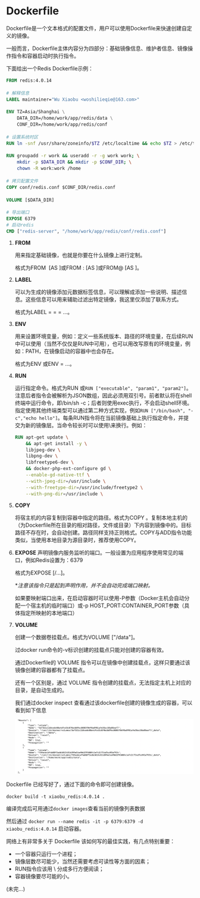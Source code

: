 # Dockerfile


Dockerfile是一个文本格式的配置文件，用户可以使用Dockerfile来快速创建自定义的镜像。

一般而言，Dockerfile主体内容分为四部分：基础镜像信息、维护者信息、镜像操作指令和容器启动时执行指令。

下面给出一个Redis  Dockerfile示例：

```dockerfile
FROM redis:4.0.14

# 解释信息
LABEL maintainer="Wu Xiaobu <woshilieqie@163.com>"

ENV TZ=Asia/Shanghai \
    DATA_DIR=/home/work/app/redis/data \
    CONF_DIR=/home/work/app/redis/conf

# 设置系统时区
RUN ln -snf /usr/share/zoneinfo/$TZ /etc/localtime && echo $TZ > /etc/timezone

RUN groupadd -r work && useradd -r -g work work; \
    mkdir -p $DATA_DIR && mkdir -p $CONF_DIR; \
    chown -R work:work /home

# 拷贝配置文件
COPY conf/redis.conf $CONF_DIR/redis.conf

VOLUME [$DATA_DIR]

# 导出端口
EXPOSE 6379
# 启动redis
CMD ["redis-server", "/home/work/app/redis/conf/redis.conf"]
```



1. **FROM**

    用来指定基础镜像，也就是你要在什么镜像上进行定制。

    格式为FROM <image> [AS <name>]或FROM <image>:<tag> [AS <name>]或FROM<image>@<digest> [AS <name>]。

2. **LABEL**

    可以为生成的镜像添加元数据标签信息，可以理解成添加一些说明、描述信息。这些信息可以用来辅助过滤出特定镜像，我这里仅添加了联系方式。

    格式为LABEL <key>=<value> <key>=<value> <key>=<value> …。

3. **ENV**

    用来设置环境变量，例如：定义一些系统版本、路径的环境变量，在后续RUN中可以使用（当然不仅仅是RUN中可用），也可以用改写原有的环境变量，例如：PATH，在镜像启动的容器中也会存在。

    格式为ENV <key> <value>或ENV <key>=<value> ...。

4. **RUN**

    运行指定命令。格式为RUN <command>或`RUN ["executable", "param1", "param2"]`。注意后者指令会被解析为JSON数组，因此必须用双引号。前者默认将在shell终端中运行命令，即/bin/sh -c；后者则使用exec执行，不会启动shell环境。指定使用其他终端类型可以通过第二种方式实现，例如`RUN ["/bin/bash", "-c","echo hello"]`。每条RUN指令将在当前镜像基础上执行指定命令，并提交为新的镜像层。当命令较长时可以使用\来换行。例如：

    ```dockerfile
    RUN apt-get update \
        && apt-get install -y \
        libjpeg-dev \
        libpng-dev \
        libfreetype6-dev \
        && docker-php-ext-configure gd \
        --enable-gd-native-ttf \
        --with-jpeg-dir=/usr/include \
        --with-freetype-dir=/usr/include/freetype2 \
        --with-png-dir=/usr/include \
    ```

5. **COPY**

    将宿主机的内容复制到容器中指定的路径。格式为COPY <src> <dest>。复制本地主机的<src>（为Dockerfile所在目录的相对路径，文件或目录）下内容到镜像中的<dest>。目标路径不存在时，会自动创建。路径同样支持正则格式。COPY与ADD指令功能类似，当使用本地目录为源目录时，推荐使用COPY。

6. **EXPOSE**
    声明镜像内服务监听的端口。一般设置为应用程序使用常见的端口，例如Redis设置为：6379

    格式为EXPOSE <port> [<port>/<protocol>...]。

    **注意该指令只是起到声明作用，并不会自动完成端口映射。*

    如果要映射端口出来，在启动容器时可以使用-P参数（Docker主机会自动分配一个宿主机的临时端口）或-p HOST_PORT:CONTAINER_PORT参数（具体指定所映射的本地端口）

7. **VOLUME**

    创建一个数据卷挂载点。格式为VOLUME ["/data"]。

    过docker run命令的-v标识创建的挂载点只能对创建的容器有效。

    通过Dockerfile的 VOLUME 指令可以在镜像中创建挂载点，这样只要通过该镜像创建的容器都有了挂载点。

    还有一个区别是，通过 VOLUME 指令创建的挂载点，无法指定主机上对应的目录，是自动生成的。

    我们通过docker inspect 查看通过该dockerfile创建的镜像生成的容器，可以看到如下信息

    ![image-20200312192015951](/images/image-20200312192015951.png)

   

Dockerfile 已经写好了，通过下面的命令即可创建镜像。

`docker build -t xiaobu_redis:4.0.14 .`

编译完成后可用通过`docker images`查看当前的镜像列表数据

然后通过 `docker run --name redis -it -p 6379:6379 -d xiaobu_redis:4.0.14` 启动容器。



网络上有非常多关于 Dockerfile 该如何写的最佳实践，有几点特别重要： 

- 一个容器只运行一个进程； 
- 镜像层数尽可能少，当然还需要考虑可读性等方面的因素； 
- RUN指令应该用 \ 分成多行方便阅读； 
- 容器镜像要尽可能的小。



(未完…)
























































